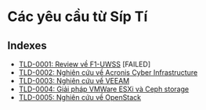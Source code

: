 # Các yêu cầu từ Síp Tí

## Indexes

* [TLD-0001: Review về F1-UWSS](./TLD-0001/README.md) [FAILED]
* [TLD-0002: Nghiên cứu về Acronis Cyber Infrastructure](./TLD-0002/README.md)
* [TLD-0003: Nghiên cứu về VEEAM](./TLD-0003/README.md)
* [TLD-0004: Giải pháp VMWare ESXi và Ceph storage](./TLD-0004/README.md)
* [TLD-0005: Nghiên cứu về OpenStack](./TLD-0005/README.md)